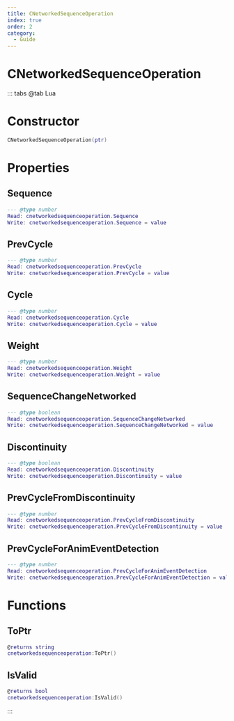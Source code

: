 ```yaml
---
title: CNetworkedSequenceOperation
index: true
order: 2
category:
  - Guide
---
```


# CNetworkedSequenceOperation

::: tabs
@tab Lua
# Constructor
```lua
CNetworkedSequenceOperation(ptr)
```
# Properties
## Sequence 
```lua
--- @type number
Read: cnetworkedsequenceoperation.Sequence
Write: cnetworkedsequenceoperation.Sequence = value
```
## PrevCycle 
```lua
--- @type number
Read: cnetworkedsequenceoperation.PrevCycle
Write: cnetworkedsequenceoperation.PrevCycle = value
```
## Cycle 
```lua
--- @type number
Read: cnetworkedsequenceoperation.Cycle
Write: cnetworkedsequenceoperation.Cycle = value
```
## Weight 
```lua
--- @type number
Read: cnetworkedsequenceoperation.Weight
Write: cnetworkedsequenceoperation.Weight = value
```
## SequenceChangeNetworked 
```lua
--- @type boolean
Read: cnetworkedsequenceoperation.SequenceChangeNetworked
Write: cnetworkedsequenceoperation.SequenceChangeNetworked = value
```
## Discontinuity 
```lua
--- @type boolean
Read: cnetworkedsequenceoperation.Discontinuity
Write: cnetworkedsequenceoperation.Discontinuity = value
```
## PrevCycleFromDiscontinuity 
```lua
--- @type number
Read: cnetworkedsequenceoperation.PrevCycleFromDiscontinuity
Write: cnetworkedsequenceoperation.PrevCycleFromDiscontinuity = value
```
## PrevCycleForAnimEventDetection 
```lua
--- @type number
Read: cnetworkedsequenceoperation.PrevCycleForAnimEventDetection
Write: cnetworkedsequenceoperation.PrevCycleForAnimEventDetection = value
```
# Functions
## ToPtr
```lua
@returns string
cnetworkedsequenceoperation:ToPtr()
```
## IsValid
```lua
@returns bool
cnetworkedsequenceoperation:IsValid()
```

:::
